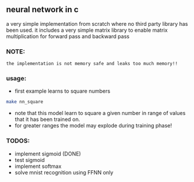 ## neural network in c
 a very simple implementation from scratch where no third party library has been used.
 it includes a very simple matrix library to enable matrix multiplication for forward pass and backward pass

### NOTE:
    the implementation is not memory safe and leaks too much memory!!

### usage:
* first example learns to square numbers
```bash
make nn_square
```
* note that this model learn to square a given number in range of values that it has been trained on.
* for greater ranges the model may explode during training phase!

### TODOS:
* implement sigmoid (DONE)
* test sigmoid
* implement softmax
* solve mnist recognition using FFNN only
